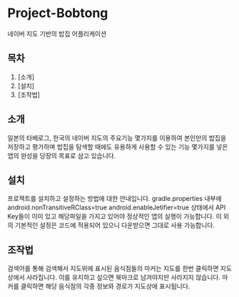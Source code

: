 ﻿# Project-Bobtong
네이버 지도 기반의 밥집 어플리케이션

## 목차
1. [소개]
2. [설치]
3. [조작법]

## 소개
일본의 타베로그, 한국의 네이버 지도의 주요기능 몇가지를 이용하여
본인만의 밥집을 저장하고 평가하며 밥집을 탐색할 때에도 유용하게 사용할 수 있는
기능 몇가지를 넣은 앱의 완성을 당장의 목표로 삼고 있습니다.

## 설치
프로젝트를 설치하고 설정하는 방법에 대한 안내입니다.
gradle.properties 내부에 android.nonTransitiveRClass=true
android.enableJetifier=true 상태에서 API Key들이 이미 있고 해당파일을 가지고 있어야
정상적인 앱의 실행이 가능합니다.
이 외의 기본적인 설정은 코드에 적용되어 있으니 다운받으면 그대로 사용 가능합니다.

## 조작법
검색어를 통해 검색해서 지도위에 표시된 음식점들의 마커는
지도를 한번 클릭하면 지도상에서 사라집니다.
이를 유지하고 싶으면 북마크로 남겨야지만 사라지지 않습니다.
마커를 클릭하면 해당 음식점의 각종 정보와 경로가 지도상에 표시됩니다.
